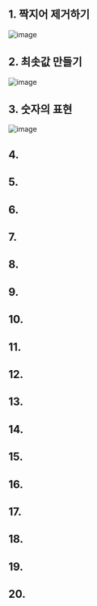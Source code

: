 ## 1. 짝지어 제거하기
![image](https://user-images.githubusercontent.com/102525066/201910947-2d4e6452-4bd2-4832-a5a8-ff161b0248cb.png)

## 2. 최솟값 만들기
![image](https://user-images.githubusercontent.com/102525066/202324625-e0edb6b9-231b-4522-85e4-e5262edf2db6.png)

## 3. 숫자의 표현
![image](https://user-images.githubusercontent.com/102525066/202324678-5a88da1d-b21b-4461-921b-cbdd03da3ff1.png)

## 4.
## 5.
## 6.
## 7.
## 8.
## 9.
## 10.
## 11.
## 12.
## 13.
## 14.
## 15.
## 16.
## 17.
## 18.
## 19.
## 20.
